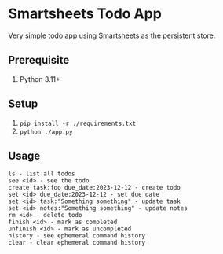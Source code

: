 # Smartsheets Todo App

Very simple todo app using Smartsheets as the persistent store.

## Prerequisite

1. Python 3.11+

## Setup

1. `pip install -r ./requirements.txt`
2. `python ./app.py`

## Usage

```shell
ls - list all todos
see <id> - see the todo
create task:foo due_date:2023-12-12 - create todo
set <id> due_date:2023-12-12 - set due date
set <id> task:"Something something" - update task
set <id> notes:"Something something" - update notes
rm <id> - delete todo
finish <id> - mark as completed
unfinish <id> - mark as uncompleted
history - see ephemeral command history
clear - clear ephemeral command history
```
